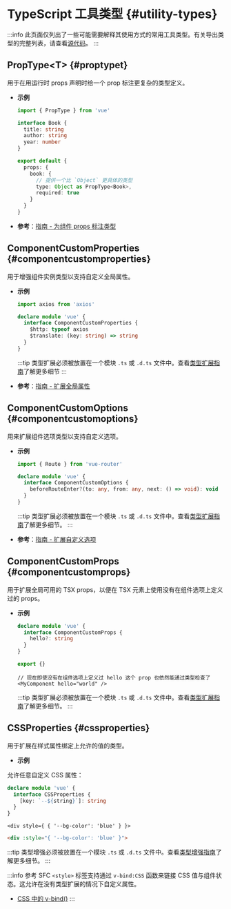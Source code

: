 # TypeScript 工具类型 {#utility-types}

:::info
此页面仅列出了一些可能需要解释其使用方式的常用工具类型。有关导出类型的完整列表，请查看[源代码](https://github.com/vuejs/core/blob/main/packages/runtime-core/src/index.ts#L131)。
:::

## PropType\<T> {#proptypet}

用于在用运行时 props 声明时给一个 prop 标注更复杂的类型定义。

- **示例**

  ```ts
  import { PropType } from 'vue'

  interface Book {
    title: string
    author: string
    year: number
  }

  export default {
    props: {
      book: {
        // 提供一个比 `Object` 更具体的类型
        type: Object as PropType<Book>,
        required: true
      }
    }
  }
  ```

- **参考**：[指南 - 为组件 props 标注类型](/guide/typescript/options-api.html#typing-component-props)

## ComponentCustomProperties {#componentcustomproperties}

用于增强组件实例类型以支持自定义全局属性。

- **示例**

  ```ts
  import axios from 'axios'

  declare module 'vue' {
    interface ComponentCustomProperties {
      $http: typeof axios
      $translate: (key: string) => string
    }
  }
  ```

  :::tip
  类型扩展必须被放置在一个模块 `.ts` 或 `.d.ts` 文件中。查看[类型扩展指南](/guide/typescript/options-api.html#augmenting-global-properties)了解更多细节
  :::

- **参考**：[指南 - 扩展全局属性](/guide/typescript/options-api.html#augmenting-global-properties)

## ComponentCustomOptions {#componentcustomoptions}

用来扩展组件选项类型以支持自定义选项。

- **示例**

  ```ts
  import { Route } from 'vue-router'

  declare module 'vue' {
    interface ComponentCustomOptions {
      beforeRouteEnter?(to: any, from: any, next: () => void): void
    }
  }
  ```

  :::tip
  类型扩展必须被放置在一个模块 `.ts` 或 `.d.ts` 文件中。查看[类型扩展指南](/guide/typescript/options-api.html#augmenting-global-properties)了解更多细节。
  :::

- **参考**：[指南 - 扩展自定义选项](/guide/typescript/options-api.html#augmenting-custom-options)

## ComponentCustomProps {#componentcustomprops}

用于扩展全局可用的 TSX props，以便在 TSX 元素上使用没有在组件选项上定义过的 props。

- **示例**

  ```ts
  declare module 'vue' {
    interface ComponentCustomProps {
      hello?: string
    }
  }

  export {}
  ```

  ```tsx
  // 现在即使没有在组件选项上定义过 hello 这个 prop 也依然能通过类型检查了
  <MyComponent hello="world" />
  ```

  :::tip
  类型扩展必须被放置在一个模块 `.ts` 或 `.d.ts` 文件中。查看[类型扩展指南](/guide/typescript/options-api.html#augmenting-global-properties)了解更多细节。
  :::

## CSSProperties {#cssproperties}

用于扩展在样式属性绑定上允许的值的类型。

- **示例**

允许任意自定义 CSS 属性：

  ```ts
  declare module 'vue' {
    interface CSSProperties {
      [key: `--${string}`]: string
    }
  }
  ```

  ```tsx
  <div style={ { '--bg-color': 'blue' } }>
  ```
  ```html
  <div :style="{ '--bg-color': 'blue' }">
  ```

:::tip
  类型增强必须被放置在一个模块 `.ts` 或 `.d.ts` 文件中。查看[类型增强指南](/guide/typescript/options-api.html#augmenting-global-properties)了解更多细节。
  :::

:::info 参考
SFC `<style>` 标签支持通过 `v-bind:CSS` 函数来链接 CSS 值与组件状态。这允许在没有类型扩展的情况下自定义属性。

- [CSS 中的 v-bind()](/api/sfc-css-features.html#v-bind-in-css)
  :::
